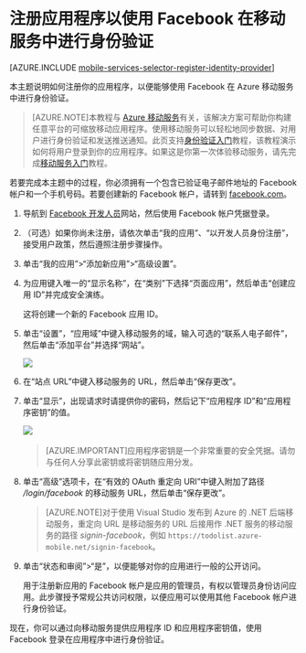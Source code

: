 <properties 
	pageTitle="注册以进行 Facebook 身份验证 | Azure 移动服务" 
	description="了解如何在 Azure 移动服务应用程序中使用 Facebook 身份验证。" 
	services="mobile-services" 
	documentationCenter="" 
	authors="ggailey777" 
	manager="dwrede" 
	editor=""/>

<tags 
	ms.service="mobile-services" 
	ms.date="09/25/2015" 
	wacn.date="11/27/2015"/>

# 注册应用程序以使用 Facebook 在移动服务中进行身份验证

[AZURE.INCLUDE [mobile-services-selector-register-identity-provider](../includes/mobile-services-selector-register-identity-provider.md)]

本主题说明如何注册你的应用程序，以便能够使用 Facebook 在 Azure 移动服务中进行身份验证。

>[AZURE.NOTE]本教程与 [Azure 移动服务]有关，该解决方案可帮助你构建任意平台的可缩放移动应用程序。使用移动服务可以轻松地同步数据、对用户进行身份验证和发送推送通知。此页支持[身份验证入门](/documentation/articles/mobile-services-ios-get-started-users)教程，该教程演示如何将用户登录到你的应用程序。如果这是你第一次体验移动服务，请先完成[移动服务入门](/documentation/articles/mobile-services-ios-get-started)教程。
	
若要完成本主题中的过程，你必须拥有一个包含已验证电子邮件地址的 Facebook 帐户和一个手机号码。若要创建新的 Facebook 帐户，请转到 [facebook.com](http://go.microsoft.com/fwlink/p/?LinkId=268285)。

1. 导航到 <a href="http://go.microsoft.com/fwlink/p/?LinkId=268286" target="_blank">Facebook 开发人员</a>网站，然后使用 Facebook 帐户凭据登录。

2. （可选）如果你尚未注册，请依次单击“我的应用”、“以开发人员身份注册”，接受用户政策，然后遵照注册步骤操作。

3. 单击“我的应用”>“添加新应用”>“高级设置”。

4. 为应用键入唯一的“显示名称”，在“类别”下选择“页面应用”，然后单击“创建应用 ID”并完成安全演练。

	这将创建一个新的 Facebook 应用 ID。

5. 单击“设置”，“应用域”中键入移动服务的域，输入可选的“联系人电子邮件”，然后单击“添加平台”并选择“网站”。

   	![][3]

6. 在“站点 URL”中键入移动服务的 URL，然后单击“保存更改”。


7. 单击“显示”，出现请求时请提供你的密码，然后记下“应用程序 ID”和“应用程序密钥”的值。

   	![][5] 
	&nbsp;
	
    >[AZURE.IMPORTANT]应用程序密钥是一个非常重要的安全凭据。请勿与任何人分享此密钥或将密钥随应用分发。

8. 单击“高级”选项卡，在“有效的 OAuth 重定向 URI”中键入附加了路径 _/login/facebook_ 的移动服务 URL，然后单击“保存更改”。

     >[AZURE.NOTE]对于使用 Visual Studio 发布到 Azure 的 .NET 后端移动服务，重定向 URL 是移动服务的 URL 后接用作 .NET 服务的移动服务的路径 _signin-facebook_，例如 `https://todolist.azure-mobile.net/signin-facebook`。
       

9. 单击“状态和审阅”>“是”，以便能够对你的应用进行一般的公开访问。

	用于注册新应用的 Facebook 帐户是应用的管理员，有权以管理员身份访问应用。此步骤授予常规公共访问权限，以便应用可以使用其他 Facebook 帐户进行身份验证。


现在，你可以通过向移动服务提供应用程序 ID 和应用程序密钥值，使用 Facebook 登录在应用程序中进行身份验证。  

<!-- Anchors. -->

<!-- Images. -->
[3]: ./media/mobile-services-how-to-register-facebook-authentication/mobile-services-facebook-configure-app.png
[5]: ./media/mobile-services-how-to-register-facebook-authentication/mobile-services-facebook-completed.png

<!-- URLs. -->
[Facebook 开发人员]: http://go.microsoft.com/fwlink/p/?LinkId=268286
[身份验证入门]: /zh-cn/documentation/articles/mobile-services-windows-store-dotnet-get-started-users/
[Azure 管理门户]: https://manage.windowsazure.cn/
[Azure 移动服务]: /zh-cn/services/mobile-services/
<!---HONumber=82-->